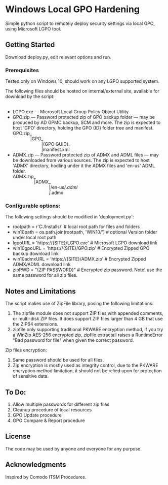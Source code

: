 # Windows Local GPO Hardening

Simple python script to remotely deploy security settings via local GPO, using Microsoft LGPO tool.

## Getting Started
Download deploy.py, edit relevant options and run.

### Prerequisites
Tested only on Windows 10, should work on any LGPO supported system.

The following files should be hosted on internal/external site, available for download by the script:<br/><br/>
 * LGPO.exe — Microsoft Local Group Policy Object Utility
 * GPO.zip — Password protected zip of GPO backup folder — may be produced by AD GPMC backup, SCM and more. The zip is expected to host 'GPO' directory, holding the GPO {ID} folder tree and manifest.<br/>
 GPO.zip_<br/>
	&nbsp;&nbsp;&nbsp;&nbsp;&nbsp;&nbsp;&nbsp;&nbsp;&nbsp;&nbsp;&nbsp;&nbsp;&nbsp;&nbsp;|GPO_<br/>
	     &nbsp;&nbsp;&nbsp;&nbsp;&nbsp;&nbsp;&nbsp;&nbsp;&nbsp;&nbsp;&nbsp;&nbsp;&nbsp;&nbsp;&nbsp;&nbsp;&nbsp;&nbsp;&nbsp;&nbsp;&nbsp;&nbsp;&nbsp;|{GPO GUID}_<br/>
	     &nbsp;&nbsp;&nbsp;&nbsp;&nbsp;&nbsp;&nbsp;&nbsp;&nbsp;&nbsp;&nbsp;&nbsp;&nbsp;&nbsp;&nbsp;&nbsp;&nbsp;&nbsp;&nbsp;&nbsp;&nbsp;&nbsp;&nbsp;|manifest.xml<br/>
 * ADMX.zip — Password protected zip of ADMX and ADML files — may be downloaded from various sources. The zip is expected to host 'ADMX' directory, hodling under it the ADMX files and 'en-us' ADML folder.<br/>
 ADMX.zip_<br/>
	&nbsp;&nbsp;&nbsp;&nbsp;&nbsp;&nbsp;&nbsp;&nbsp;&nbsp;&nbsp;&nbsp;&nbsp;&nbsp;&nbsp;&nbsp;&nbsp;&nbsp;|ADMX_<br/>
	     &nbsp;&nbsp;&nbsp;&nbsp;&nbsp;&nbsp;&nbsp;&nbsp;&nbsp;&nbsp;&nbsp;&nbsp;&nbsp;&nbsp;&nbsp;&nbsp;&nbsp;&nbsp;&nbsp;&nbsp;&nbsp;&nbsp;&nbsp;&nbsp;&nbsp;&nbsp;&nbsp;&nbsp;&nbsp;|/en-us/*.adml<br/>
	     &nbsp;&nbsp;&nbsp;&nbsp;&nbsp;&nbsp;&nbsp;&nbsp;&nbsp;&nbsp;&nbsp;&nbsp;&nbsp;&nbsp;&nbsp;&nbsp;&nbsp;&nbsp;&nbsp;&nbsp;&nbsp;&nbsp;&nbsp;&nbsp;&nbsp;&nbsp;&nbsp;&nbsp;&nbsp;|*.admx<br/>

### Configurable options:
The following settings should be modified in 'deployment.py':
 * rootpath = r'C:/Installs/' # local root path for files and folders
 * win10path = os.path.join(rootpath, 'WIN10/') # optional Version folder under local root path
 * lgpoURL = 'https://{SITE}/LGPO.exe' # Microsoft LGPO download link
 * win10gpoURL = 'https://{SITE}/GPO.zip' # Encrypted Zipped GPO backup download link
 * win10admxURL = 'https://{SITE}/ADMX.zip' # Encrypted Zipped ADMX/ADML download link
 * zipPWD = "{ZIP PASSWORD}" # Encrypted zip password. Note! use the same password for all zip files.

## Notes and Limitations
The script makes use of ZipFile library, posing the following limitations:
 1. The zipfile module does not support ZIP files with appended comments, or multi-disk ZIP files. It does support ZIP files larger than 4 GB that use the ZIP64 extensions.
 2. zipfile only supporting traditional PKWARE encryption method, if you try a WinZip AES-256 encrypted zip, zipfile.extractall raises a RuntimeError "Bad password for file" when given the correct password.

Zip files encryption:
1. Same password should be used for all files. 
2. Zip encryption is mostly used as integrity control, due to the PKWARE encryption method limitation, it should not be relied upon for protection of sensitive data.

## To Do:
1. Allow multiple passwords for different zip files
2. Cleanup procedure of local resources
3. GPO Update procedure
4. GPO Compare & Report procedure

## License
The code may be used by anyone and everyone for any purpose.

## Acknowledgments
Inspired by Comodo ITSM Procedures.
